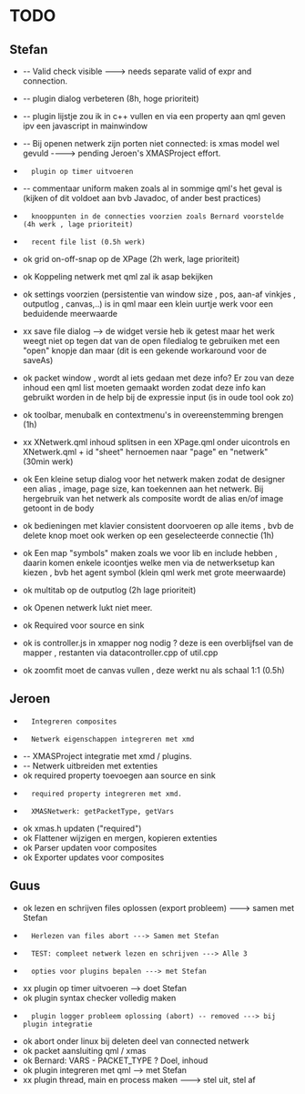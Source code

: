 # TODO

## Stefan

*	--	Valid check visible ---> needs separate valid of expr and connection.
*   -- 	plugin dialog verbeteren (8h, hoge prioriteit) 
*   -- 	plugin lijstje zou ik in c++ vullen en via een property aan qml geven ipv een javascript in mainwindow
*	--	Bij openen netwerk zijn porten niet connected: is xmas model wel gevuld ----> pending Jeroen's XMASProject effort.
*		plugin op timer uitvoeren 

*   -- 	commentaar uniform maken zoals al in sommige qml's het geval is (kijken of dit voldoet aan bvb Javadoc, of ander best practices)
*    	knooppunten in de connecties voorzien zoals Bernard voorstelde (4h werk , lage prioriteit)
*    	recent file list (0.5h werk)
*   ok 	grid on-off-snap op de XPage (2h werk, lage prioriteit)

*   ok 	Koppeling netwerk met qml zal ik asap bekijken
*   ok 	settings voorzien (persistentie van window size , pos, aan-af vinkjes , outputlog , canvas,..) is in qml maar een klein uurtje werk voor een beduidende meerwaarde
*   xx 	save file dialog --> de widget versie heb ik getest maar het werk weegt niet op tegen dat van de open filedialog te gebruiken met een "open" knopje dan maar 
			(dit is een gekende workaround voor de saveAs)
*   ok 	packet window , wordt al iets gedaan met deze info? Er zou van deze inhoud een qml list moeten gemaakt worden zodat deze info kan gebruikt worden in de help bij de expressie input (is in oude tool ook zo)
*   ok 	toolbar, menubalk en contextmenu's in overeenstemming brengen (1h)
*   xx 	XNetwerk.qml inhoud splitsen in een XPage.qml onder uicontrols en XNetwerk.qml  + id "sheet" hernoemen naar "page" en "netwerk"  (30min werk)
*   ok 	Een kleine setup dialog voor het netwerk maken zodat de designer een alias , image, page size, kan toekennen aan het netwerk. 
		Bij hergebruik van het netwerk als composite wordt de alias en/of image getoont in de body
*   ok 	bedieningen met klavier consistent doorvoeren op alle items , bvb de delete knop moet ook werken op een geselecteerde connectie (1h)
*   ok 	Een map "symbols" maken zoals we voor lib en include hebben , daarin komen enkele icoontjes welke men via de netwerksetup kan kiezen , 
		bvb het agent symbol (klein qml werk met grote meerwaarde)
*   ok 	multitab op de outputlog (2h lage prioriteit)
*	ok	Openen netwerk lukt niet meer.
*	ok	Required voor source en sink
*   ok 	is controller.js in xmapper nog nodig ? deze is een overblijfsel van de mapper , restanten via datacontroller.cpp of util.cpp
*   ok 	zoomfit moet de canvas vullen , deze werkt nu als schaal 1:1 (0.5h)

## Jeroen

*		Integreren composites
*		Netwerk eigenschappen integreren met xmd
*	--	XMASProject integratie met xmd / plugins.
*	--	Netwerk uitbreiden met extenties
*	ok	required property toevoegen aan source en sink
* 		required property integreren met xmd.
*		XMASNetwerk: getPacketType, getVars

* 	ok	xmas.h updaten ("required")
* 	ok	Flattener wijzigen en mergen, kopieren extenties
* 	ok	Parser updaten voor composites
* 	ok	Exporter updates voor composites


## Guus

*	ok	lezen en schrijven files oplossen (export probleem) ---> samen met Stefan
*		Herlezen van files abort ---> Samen met Stefan
*		TEST: compleet netwerk lezen en schrijven ---> Alle 3
*		opties voor plugins bepalen ---> met Stefan
*	xx	plugin op timer uitvoeren --> doet Stefan
*	ok	plugin syntax checker volledig maken
*		plugin logger probleem oplossing (abort) -- removed ---> bij plugin integratie
*	ok	abort onder linux bij deleten deel van connected netwerk
*	ok	packet aansluiting qml / xmas
*	ok	Bernard: VARS - PACKET_TYPE ? Doel, inhoud
*	ok	plugin integreren met qml --> met Stefan
*   xx	plugin thread, main en process maken ---> stel uit, stel af
